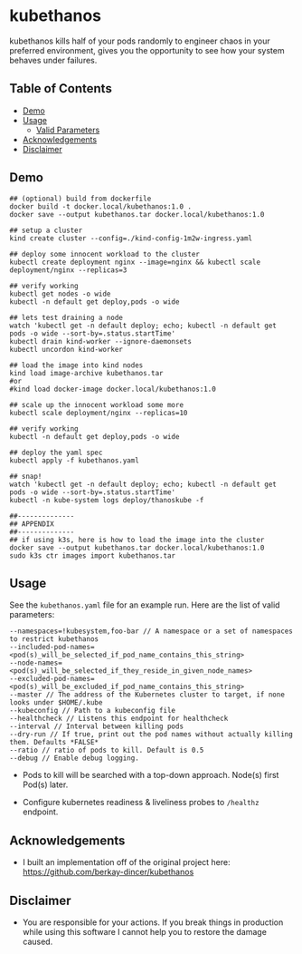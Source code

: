 # kubethanos
kubethanos kills half of your pods randomly to engineer chaos in your preferred environment, gives you the opportunity to see how your system behaves under failures. 

## Table of Contents
- [Demo](#demo)
- [Usage](#usage)
  * [Valid Parameters](#applying)
- [Acknowledgements](#acknowledgements)  
- [Disclaimer](#disclaimer)  

## Demo
```
## (optional) build from dockerfile
docker build -t docker.local/kubethanos:1.0 .
docker save --output kubethanos.tar docker.local/kubethanos:1.0

## setup a cluster
kind create cluster --config=./kind-config-1m2w-ingress.yaml

## deploy some innocent workload to the cluster
kubectl create deployment nginx --image=nginx && kubectl scale deployment/nginx --replicas=3

## verify working
kubectl get nodes -o wide
kubectl -n default get deploy,pods -o wide

## lets test draining a node
watch 'kubectl get -n default deploy; echo; kubectl -n default get pods -o wide --sort-by=.status.startTime'
kubectl drain kind-worker --ignore-daemonsets
kubectl uncordon kind-worker

## load the image into kind nodes
kind load image-archive kubethanos.tar
#or
#kind load docker-image docker.local/kubethanos:1.0

## scale up the innocent workload some more
kubectl scale deployment/nginx --replicas=10

## verify working
kubectl -n default get deploy,pods -o wide

## deploy the yaml spec
kubectl apply -f kubethanos.yaml

## snap!
watch 'kubectl get -n default deploy; echo; kubectl -n default get pods -o wide --sort-by=.status.startTime'
kubectl -n kube-system logs deploy/thanoskube -f

##--------------
## APPENDIX
##--------------
## if using k3s, here is how to load the image into the cluster
docker save --output kubethanos.tar docker.local/kubethanos:1.0
sudo k3s ctr images import kubethanos.tar 

```

## Usage

See the `kubethanos.yaml` file for an example run. Here are the list of valid parameters:

```
--namespaces=!kubesystem,foo-bar // A namespace or a set of namespaces to restrict kubethanos
--included-pod-names=<pod(s)_will_be_selected_if_pod_name_contains_this_string>
--node-names=<pod(s)_will_be_selected_if_they_reside_in_given_node_names>
--excluded-pod-names=<pod(s)_will_be_excluded_if_pod_name_contains_this_string>
--master // The address of the Kubernetes cluster to target, if none looks under $HOME/.kube
--kubeconfig // Path to a kubeconfig file
--healthcheck // Listens this endpoint for healthcheck
--interval // Interval between killing pods
--dry-run // If true, print out the pod names without actually killing them. Defaults *FALSE*
--ratio // ratio of pods to kill. Default is 0.5 
--debug // Enable debug logging.
```

* Pods to kill will be searched with a top-down approach. Node(s) first Pod(s) later.

* Configure kubernetes readiness & liveliness probes to `/healthz` endpoint.


## Acknowledgements

* I built an implementation off of the original project here: https://github.com/berkay-dincer/kubethanos


## Disclaimer

* You are responsible for your actions. If you break things in production while using this software I cannot help you to restore the damage caused.  


